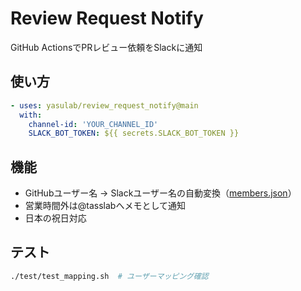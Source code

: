 # Review Request Notify

GitHub ActionsでPRレビュー依頼をSlackに通知

## 使い方

```yaml
- uses: yasulab/review_request_notify@main
  with:
    channel-id: 'YOUR_CHANNEL_ID'
    SLACK_BOT_TOKEN: ${{ secrets.SLACK_BOT_TOKEN }}
```

## 機能

- GitHubユーザー名 → Slackユーザー名の自動変換（[members.json](https://yasslab.jp/members.json)）
- 営業時間外は@tasslabへメモとして通知
- 日本の祝日対応

## テスト

```bash
./test/test_mapping.sh  # ユーザーマッピング確認
```